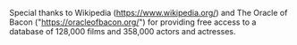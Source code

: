 Special thanks to Wikipedia (https://www.wikipedia.org/) and The Oracle of Bacon ("https://oracleofbacon.org/") for providing free access to a database of 128,000 films and 358,000 actors and actresses.
